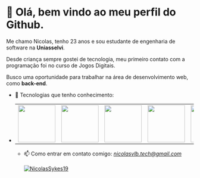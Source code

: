 # 👋 Olá, bem vindo ao meu perfil do Github.
<p>Me chamo Nicolas, tenho 23 anos e sou estudante de engenharia de software na <strong>Uniasselvi</strong>.</p>
<p>Desde criança sempre gostei de tecnologia, meu primeiro contato com a programação foi no curso de Jogos Digitais.</p>
<p>Busco uma oportunidade para trabalhar na área de desenvolvimento web, como <strong>back-end</strong>.</p>

- 🌱 Tecnologias que tenho conhecimento:
- <table>
  <tr>
    <td><img src="https://cdn.jsdelivr.net/gh/devicons/devicon@latest/icons/php/php-original.svg" width=100 height=100></td>
    <td><img src="https://cdn.jsdelivr.net/gh/devicons/devicon@latest/icons/csharp/csharp-original.svg" width=100 height=100></td>
    <td><img src="https://cdn.jsdelivr.net/gh/devicons/devicon@latest/icons/java/java-original.svg" width=100 height=100></td>
    <td><img src="https://cdn.jsdelivr.net/gh/devicons/devicon@latest/icons/html5/html5-original.svg" width=100 height=100></td>
    <td><img src="https://cdn.jsdelivr.net/gh/devicons/devicon@latest/icons/css3/css3-original.svg" width=100 height=100></td>
    <td><img src="https://cdn.jsdelivr.net/gh/devicons/devicon@latest/icons/mysql/mysql-original.svg" width=100 height=100></td>
    <td><img src="https://cdn.jsdelivr.net/gh/devicons/devicon@latest/icons/postgresql/postgresql-original.svg" width=100 height=100></td>
    <td><img src="https://cdn.jsdelivr.net/gh/devicons/devicon@latest/icons/spring/spring-original-wordmark.svg" width=100 height=100></td>
  </tr>
</table>

- 📫 Como entrar em contato comigo: <i>nicolasvlb.tech@gmail.com</i><br><br>
[![NicolasSykes19](https://github-readme-stats.vercel.app/api/top-langs/?username=NicolasBrum&hide=html&layout=compact&theme=default)](https://github.com/anuraghazra/github-readme-stats)
